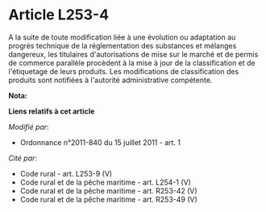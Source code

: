 # Article L253-4

A la suite de toute modification liée à une évolution ou adaptation au progrès technique de la réglementation des substances
et mélanges dangereux, les titulaires d'autorisations de mise sur le marché et de permis de commerce parallèle procèdent à la
mise à jour de la classification et de l'étiquetage de leurs produits. Les modifications de classification des produits sont
notifiées à l'autorité administrative compétente.

**Nota:**



**Liens relatifs à cet article**

_Modifié par_:

  - Ordonnance n°2011-840 du 15 juillet 2011 - art. 1

_Cité par_:

  - Code rural - art. L253-9 (V)
  - Code rural et de la pêche maritime - art. L254-1 (V)
  - Code rural et de la pêche maritime - art. R253-42 (V)
  - Code rural et de la pêche maritime - art. R253-49 (V)
